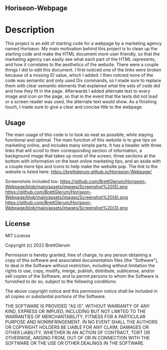 ## Horiseon-Webpage

# Description

This project is an edit of starting code for a webpage by a marketing agency named Horiseon. My main motivation behind this project is to clean up the starting code and make the HTML document more user friendly, so that the marketing agency can easily see what each part of the HTML represents, and how it correlates to the aesthetics of the website. There were a couple things I did to edit this document. I first noticed one of the links were broken because of a missing ID value, which I added. I then notcied none of the code was semantic and only used Div commands, so I made sure to replace them with clear semantic elements that explained what the sets of code did and how they fit in the page. Afterwards I added alternate text to every image and icon on the page, so that in the event that the texts did not load or a screen reader was used, the alternate text would show. As a finishing touch, I made sure to give a clear and concise title to the webpage. 

## Usage

The main usage of this code is to look as neat as possible, while staying functional and optimal. The main function of this website is to give tips on marketing online, and includes many simple parts. It has a header with three links that will scroll to their corresponding section of information, a background image that takes up most of the screen, three sections at the bottom with information on the best online marketing tips, and an aside with a couple more tips and icons to help make the website pop. The link to the website is listed here: https://brettglerum.github.io/Horiseon-Webpage/

Screenshots included too: https://github.com/BrettGlerum/Horiseon-Webpage/blob/main/assets/images/Screenshot%20(5).png
https://github.com/BrettGlerum/Horiseon-Webpage/blob/main/assets/images/Screenshot%20(4).png
https://github.com/BrettGlerum/Horiseon-Webpage/blob/main/assets/images/Screenshot%20(3).png

## License

MIT License

Copyright (c) 2022 BrettGlerum

Permission is hereby granted, free of charge, to any person obtaining a copy
of this software and associated documentation files (the "Software"), to deal
in the Software without restriction, including without limitation the rights
to use, copy, modify, merge, publish, distribute, sublicense, and/or sell
copies of the Software, and to permit persons to whom the Software is
furnished to do so, subject to the following conditions:

The above copyright notice and this permission notice shall be included in all
copies or substantial portions of the Software.

THE SOFTWARE IS PROVIDED "AS IS", WITHOUT WARRANTY OF ANY KIND, EXPRESS OR
IMPLIED, INCLUDING BUT NOT LIMITED TO THE WARRANTIES OF MERCHANTABILITY,
FITNESS FOR A PARTICULAR PURPOSE AND NONINFRINGEMENT. IN NO EVENT SHALL THE
AUTHORS OR COPYRIGHT HOLDERS BE LIABLE FOR ANY CLAIM, DAMAGES OR OTHER
LIABILITY, WHETHER IN AN ACTION OF CONTRACT, TORT OR OTHERWISE, ARISING FROM,
OUT OF OR IN CONNECTION WITH THE SOFTWARE OR THE USE OR OTHER DEALINGS IN THE
SOFTWARE.
